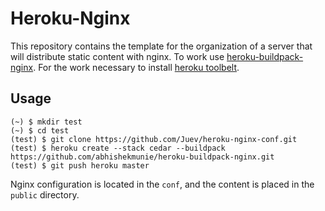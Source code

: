 # Heroku-Nginx

This repository contains the template for the organization of a server that will distribute static content with nginx.
To work use [heroku-buildpack-nginx](https://github.com/abhishekmunie/heroku-buildpack-nginx).
For the work necessary to install [heroku toolbelt](https://toolbelt.heroku.com "Heroku Toolbelt").

## Usage

    (~) $ mkdir test
    (~) $ cd test
    (test) $ git clone https://github.com/Juev/heroku-nginx-conf.git
    (test) $ heroku create --stack cedar --buildpack https://github.com/abhishekmunie/heroku-buildpack-nginx.git
    (test) $ git push heroku master

Nginx configuration is located in the `conf`, and the content is placed in the `public` directory.
